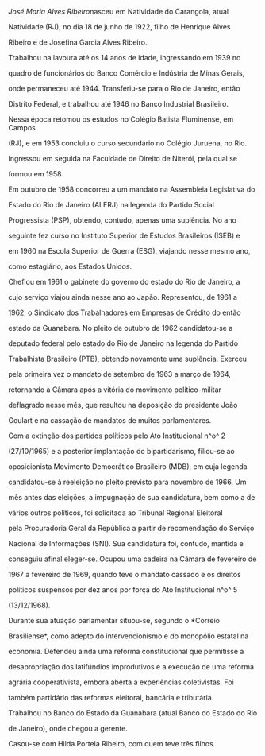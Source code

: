 

*José Maria Alves Ribeiro*nasceu em Natividade do Carangola, atual

Natividade (RJ), no dia 18 de junho de 1922, filho de Henrique Alves

Ribeiro e de Josefina Garcia Alves Ribeiro.



Trabalhou na lavoura até os 14 anos de idade, ingressando em 1939 no

quadro de funcionários do Banco Comércio e Indústria de Minas Gerais,

onde permaneceu até 1944. Transferiu-se para o Rio de Janeiro, então

Distrito Federal, e trabalhou até 1946 no Banco Industrial Brasileiro.

Nessa época retomou os estudos no Colégio Batista Fluminense, em Campos

(RJ), e em 1953 concluiu o curso secundário no Colégio Juruena, no Rio.

Ingressou em seguida na Faculdade de Direito de Niterói, pela qual se

formou em 1958.



Em outubro de 1958 concorreu a um mandato na Assembleia Legislativa do

Estado do Rio de Janeiro (ALERJ) na legenda do Partido Social

Progressista (PSP), obtendo, contudo, apenas uma suplência. No ano

seguinte fez curso no Instituto Superior de Estudos Brasileiros (ISEB) e

em 1960 na Escola Superior de Guerra (ESG), viajando nesse mesmo ano,

como estagiário, aos Estados Unidos.



Chefiou em 1961 o gabinete do governo do estado do Rio de Janeiro, a

cujo serviço viajou ainda nesse ano ao Japão. Representou, de 1961 a

1962, o Sindicato dos Trabalhadores em Empresas de Crédito do então

estado da Guanabara. No pleito de outubro de 1962 candidatou-se a

deputado federal pelo estado do Rio de Janeiro na legenda do Partido

Trabalhista Brasileiro (PTB), obtendo novamente uma suplência. Exerceu

pela primeira vez o mandato de setembro de 1963 a março de 1964,

retornando à Câmara após a vitória do movimento político-militar

deflagrado nesse mês, que resultou na deposição do presidente João

Goulart e na cassação de mandatos de muitos parlamentares.



Com a extinção dos partidos políticos pelo Ato Institucional n^o^ 2

(27/10/1965) e a posterior implantação do bipartidarismo, filiou-se ao

oposicionista Movimento Democrático Brasileiro (MDB), em cuja legenda

candidatou-se à reeleição no pleito previsto para novembro de 1966. Um

mês antes das eleições, a impugnação de sua candidatura, bem como a de

vários outros políticos, foi solicitada ao Tribunal Regional Eleitoral

pela Procuradoria Geral da República a partir de recomendação do Serviço

Nacional de Informações (SNI). Sua candidatura foi, contudo, mantida e

conseguiu afinal eleger-se. Ocupou uma cadeira na Câmara de fevereiro de

1967 a fevereiro de 1969, quando teve o mandato cassado e os direitos

políticos suspensos por dez anos por força do Ato Institucional n^o^ 5

(13/12/1968).



Durante sua atuação parlamentar situou-se, segundo o *Correio

Brasiliense*, como adepto do intervencionismo e do monopólio estatal na

economia. Defendeu ainda uma reforma constitucional que permitisse a

desapropriação dos latifúndios improdutivos e a execução de uma reforma

agrária cooperativista, embora aberta a experiências coletivistas. Foi

também partidário das reformas eleitoral, bancária e tributária.



Trabalhou no Banco do Estado da Guanabara (atual Banco do Estado do Rio

de Janeiro), onde chegou a gerente.



Casou-se com Hilda Portela Ribeiro, com quem teve três filhos.



